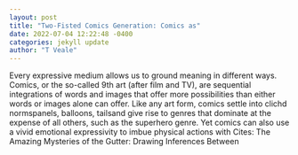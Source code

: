 ```yaml
--- 
layout: post 
title: "Two-Fisted Comics Generation: Comics as" 
date: 2022-07-04 12:22:48 -0400 
categories: jekyll update 
author: "T Veale" 
--- 
```

Every expressive medium allows us to ground meaning in different ways. Comics, or the so-called 9th art (after film and TV), are sequential integrations of words and images that offer more possibilities than either words or images alone can offer. Like any art form, comics settle into clichd normspanels, balloons, tailsand give rise to genres that dominate at the expense of all others, such as the superhero genre. Yet comics can also use a vivid emotional expressivity to imbue physical actions with Cites: The Amazing Mysteries of the Gutter: Drawing Inferences Between